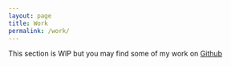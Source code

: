 ```yaml
---
layout: page
title: Work
permalink: /work/
---
```



<p class="f4">
This section is WIP but you may find some of my work on <a href="https://github.com/claeusdev">Github</a>
</p>

